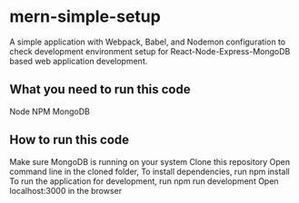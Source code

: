 # mern-simple-setup
A simple application with Webpack, Babel, and Nodemon configuration to check development environment setup for React-Node-Express-MongoDB based web application development.

## What you need to run this code
Node
NPM
MongoDB

## How to run this code
Make sure MongoDB is running on your system
Clone this repository
Open command line in the cloned folder,
To install dependencies, run npm install
To run the application for development, run npm run development
Open localhost:3000 in the browser
